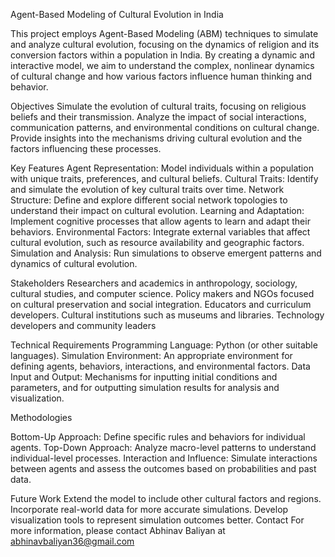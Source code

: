 Agent-Based Modeling of Cultural Evolution in India

This project employs Agent-Based Modeling (ABM) techniques to simulate and analyze cultural evolution, focusing on the dynamics of religion and its conversion factors within a population in India. By creating a dynamic and interactive model, we aim to understand the complex, nonlinear dynamics of cultural change and how various factors influence human thinking and behavior.

Objectives
Simulate the evolution of cultural traits, focusing on religious beliefs and their transmission.
Analyze the impact of social interactions, communication patterns, and environmental conditions on cultural change.
Provide insights into the mechanisms driving cultural evolution and the factors influencing these processes.

Key Features
Agent Representation: Model individuals within a population with unique traits, preferences, and cultural beliefs.
Cultural Traits: Identify and simulate the evolution of key cultural traits over time.
Network Structure: Define and explore different social network topologies to understand their impact on cultural evolution.
Learning and Adaptation: Implement cognitive processes that allow agents to learn and adapt their behaviors.
Environmental Factors: Integrate external variables that affect cultural evolution, such as resource availability and geographic factors.
Simulation and Analysis: Run simulations to observe emergent patterns and dynamics of cultural evolution.

Stakeholders
Researchers and academics in anthropology, sociology, cultural studies, and computer science.
Policy makers and NGOs focused on cultural preservation and social integration.
Educators and curriculum developers.
Cultural institutions such as museums and libraries.
Technology developers and community leaders

Technical Requirements
Programming Language: Python (or other suitable languages).
Simulation Environment: An appropriate environment for defining agents, behaviors, interactions, and environmental factors.
Data Input and Output: Mechanisms for inputting initial conditions and parameters, and for outputting simulation results for analysis and visualization.

Methodologies

Bottom-Up Approach: Define specific rules and behaviors for individual agents.
Top-Down Approach: Analyze macro-level patterns to understand individual-level processes.
Interaction and Influence: Simulate interactions between agents and assess the outcomes based on probabilities and past data.

Future Work
Extend the model to include other cultural factors and regions.
Incorporate real-world data for more accurate simulations.
Develop visualization tools to represent simulation outcomes better.
Contact
For more information, please contact Abhinav Baliyan at abhinavbaliyan36@gmail.com
